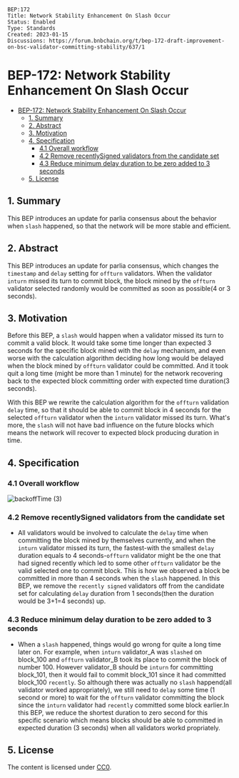 ```
BEP:172  
Title: Network Stability Enhancement On Slash Occur
Status: Enabled
Type: Standards
Created: 2023-01-15
Discussions: https://forum.bnbchain.org/t/bep-172-draft-improvement-on-bsc-validator-committing-stability/637/1
```
# BEP-172: Network Stability Enhancement On Slash Occur

- [BEP-172: Network Stability Enhancement On Slash Occur](#bep-172-network-stability-enhancement-on-slash-occur)
  - [1. Summary](#1-summary)
  - [2. Abstract](#2-abstract)
  - [3. Motivation](#3-motivation)
  - [4. Specification](#4-specification)
    - [4.1 Overall workflow](#41-overall-workflow)
    - [4.2 Remove recentlySigned validators from the candidate set](#42-remove-recentlysigned-validators-from-the-candidate-set)
    - [4.3 Reduce minimum delay duration to be zero added to 3 seconds](#43-reduce-minimum-delay-duration-to-be-zero-added-to-3-seconds)
  - [5. License](#5-license)

## 1. Summary

 This BEP introduces an update for parlia consensus about the behavior when `slash` happened, so that the network will be more stable and efficient.

## 2. Abstract

This BEP introduces an update for parlia consensus, which changes the `timestamp` and `delay` setting for `offturn` validators. When the validator `inturn` missed its turn to commit block, the block mined by the `offturn` validator selected randomly would be committed as soon as possible(4 or 3 seconds).

## 3. Motivation

Before this BEP, a `slash` would happen when a validator missed its turn to commit a valid block. It would take some time longer than expected 3 seconds for the specific block mined with the `delay` mechanism, and even worse with the calculation algorithm deciding how long would be delayed when the block mined by `offturn` validator could be committed. And it took quit a long time (might be more than 1 minute) for the network recovering back to the expected block committing order with expected time duration(3 seconds).

With this BEP we rewrite the calculation algorithm for the `offturn` validation `delay` time, so that it should be able to commit block in 4 seconds for the selected `offturn` validator when the `inturn` validator missed its turn. What's more, the `slash` will not have bad influence on the future blocks which means the network will recover to expected block producing duration in time. 

## 4. Specification
### 4.1 Overall workflow
![backoffTime (3)](https://user-images.githubusercontent.com/26671219/202097706-d82347f1-fed0-49cb-be08-270d81f70f8b.png)


### 4.2 Remove recentlySigned validators from the candidate set
  - All validators would be involved to calculate the `delay` time when committing the block mined by themselves currently, and when the `inturn` validator missed its turn, the fastest-with the smallest `delay` duration equals to 4 seconds-`offturn` validator might be the one that had signed recently which led to some other `offturn` validator be the valid selected one to commit block. This is how we observed a block be committed in more than 4 seconds when the `slash` happened. In this BEP, we remove the `recently signed` validators off from the candidate set for calculating `delay` duration from 1 seconds(then the duration would be 3+1=4 seconds) up.
### 4.3 Reduce minimum delay duration to be zero added to 3 seconds
  - When a `slash` happened, things would go wrong for quite a long time later on. For example, when `inturn` validator_A was `slashed` on block_100 and `offturn` validator_B took its place to commit the block of number 100. However validator_B should be `inturn` for committing block_101, then it would fail to commit block_101 since it had committed block_100 `recently`. So although there was actually no `slash` happend(all validator worked appropriately), we still need to `delay` some time (1 second or more) to wait for the `offturn` validator committing the block since the `inturn` validator had `recently` committed some block earlier.In this BEP, we reduce the shortest duration to zero second for this specific scenario which means blocks should be able to committed in expected duration (3 seconds) when all validators workd propriately.

## 5. License

The content is licensed under [CC0](https://creativecommons.org/publicdomain/zero/1.0/).